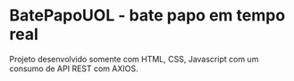 # BatePapoUOL - bate papo em tempo real

Projeto desenvolvido somente com HTML, CSS, Javascript com um consumo de API REST com AXIOS.
